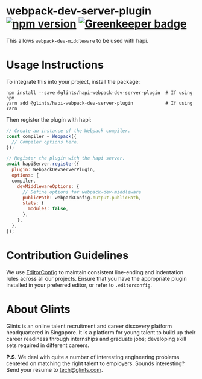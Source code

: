 # webpack-dev-server-plugin [![npm version](https://badge.fury.io/js/%40glints%2Fhapi-webpack-dev-server-plugin.svg)](https://badge.fury.io/js/%40glints%2Fhapi-webpack-dev-server-plugin) [![Greenkeeper badge](https://badges.greenkeeper.io/glints-dev/hapi-webpack-dev-server-plugin.svg)](https://greenkeeper.io/)

This allows `webpack-dev-middleware` to be used with hapi.

# Usage Instructions

To integrate this into your project, install the package:

```
npm install --save @glints/hapi-webpack-dev-server-plugin  # If using npm
yarn add @glints/hapi-webpack-dev-server-plugin            # If using Yarn
```

Then register the plugin with hapi:

```js
// Create an instance of the Webpack compiler.
const compiler = Webpack({
  // Compiler options here.
});

// Register the plugin with the hapi server.
await hapiServer.register({
  plugin: WebpackDevServerPlugin,
  options: {
  compiler,
    devMiddlewareOptions: {
      // Define options for webpack-dev-middleware
      publicPath: webpackConfig.output.publicPath,
      stats: {
        modules: false,
      },
    },
  },
});
```

# Contribution Guidelines

We use [EditorConfig](https://editorconfig.org) to maintain consistent line-ending and indentation rules across all our projects. Ensure that you have the appropriate plugin installed in your preferred editor, or refer to `.editorconfig`.

# About Glints

Glints is an online talent recruitment and career discovery platform headquartered in Singapore. It is a platform for young talent to build up their career readiness through internships and graduate jobs; developing skill sets required in different careers.

**P.S.** We deal with quite a number of interesting engineering problems centered on matching the right talent to employers. Sounds interesting? Send your resume to tech@glints.com.

